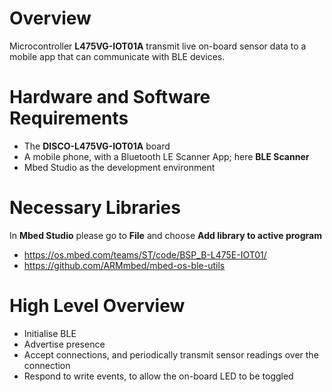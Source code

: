 # Overview
Microcontroller **L475VG-IOT01A** transmit live on-board sensor data to a mobile app that can communicate with BLE devices.

# Hardware and Software Requirements
* The __DISCO-L475VG-IOT01A__ board
* A mobile phone, with a Bluetooth LE Scanner App; here __BLE Scanner__
* Mbed Studio as the development environment

# Necessary Libraries
In __Mbed Studio__ please go to __File__ and choose __Add library to active program__
* https://os.mbed.com/teams/ST/code/BSP_B-L475E-IOT01/
* https://github.com/ARMmbed/mbed-os-ble-utils

# High Level Overview
* Initialise BLE
* Advertise presence
* Accept connections, and periodically transmit sensor readings over the connection
* Respond to write events, to allow the on-board LED to be toggled


